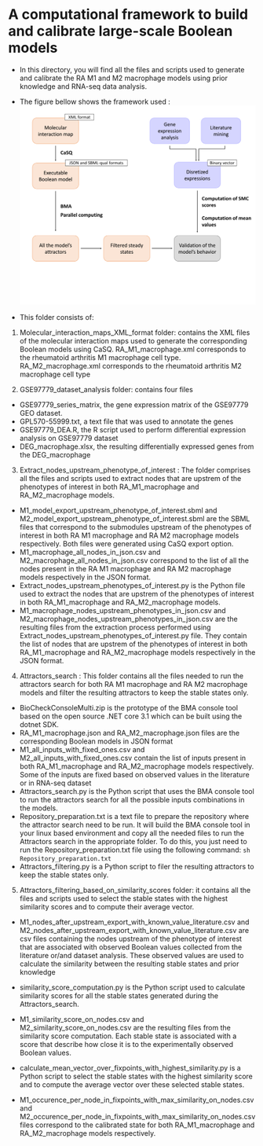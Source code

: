 # A computational framework to build and calibrate large-scale Boolean models

- In this directory, you will find all the files and scripts used to generate and calibrate the RA M1 and M2 macrophage models using prior knowledge and RNA-seq data analysis.


- The figure bellow shows the framework used :
![image](workflow.png)

- This folder consists of:

1. Molecular_interaction_maps_XML_format folder: contains the XML files of the molecular interaction maps used to generate the corresponding Boolean models using CaSQ. RA_M1_macrophage.xml corresponds to the rheumatoid arthritis M1 macrophage cell type. RA_M2_macrophage.xml corresponds to the rheumatoid arthritis M2 macrophage cell type

2. GSE97779_dataset_analysis folder: contains four files 
- GSE97779_series_matrix, the gene expression matrix of the GSE97779 GEO dataset. 
- GPL570-55999.txt, a text file that was used to annotate the genes
- GSE97779_DEA.R, the R script used to perform differential expression analysis on GSE97779 dataset
- DEG_macrophage.xlsx, the resulting differentially expressed genes from the DEG_macrophage

3. Extract_nodes_upstream_phenotype_of_interest : The folder comprises all the files and scripts used to extract nodes that are upstrem of the phenotypes of interest in both RA_M1_macrophage and RA_M2_macrophage models. 

- M1_model_export_upstream_phenotype_of_interest.sbml and M2_model_export_upstream_phenotype_of_interest.sbml are the SBML files that correspond to the submodules upstream of the phenotypes of interest in both RA M1 macrophage and RA M2 macrophage models respectively.
Both files were generated using CaSQ export option.
- M1_macrophage_all_nodes_in_json.csv and M2_macrophage_all_nodes_in_json.csv correspond to the list of all the nodes present in the RA M1 macrophage and RA M2 macrophage models respectively in the JSON format.
- Extract_nodes_upstream_phenotypes_of_interest.py is the Python file used to extract the nodes that are upstrem of the phenotypes of interest in both RA_M1_macrophage and RA_M2_macrophage models. 
- M1_macrophage_nodes_upstream_phenotypes_in_json.csv and M2_macrophage_nodes_upstream_phenotypes_in_json.csv are the resulting files from the extraction process performed using Extract_nodes_upstream_phenotypes_of_interest.py file. They contain the list of nodes that are upstrem of the phenotypes of interest in both RA_M1_macrophage and RA_M2_macrophage models respectively in the JSON format.

4. Attractors_search : This folder contains all the files needed to run the attractors search for both RA M1 macrophage and RA M2 macrophage models and filter the resulting attractors to keep the stable states only.

- BioCheckConsoleMulti.zip is the prototype of the BMA console tool based on the open source .NET core 3.1 which can be built using the dotnet SDK.
- RA_M1_macrophage.json and RA_M2_macrophage.json files are the corresponding Boolean models in JSON format
- M1_all_inputs_with_fixed_ones.csv and M2_all_inputs_with_fixed_ones.csv contain the list of inputs present in both RA_M1_macrophage and RA_M2_macrophage models respectively. Some of the inputs are fixed based on observed values in the literature or in RNA-seq dataset
- Attractors_search.py is the Python script that uses the BMA console tool to run the attractors search for all the possible inputs combinations in the models.  
- Repository_preparation.txt is a text file to prepare the repository where the attractor search need to be run. It will build the BMA console tool in your linux based environment and copy all the needed files to run the Attractors search in the appropriate folder.
To do this, you just need to run the Repository_preparation.txt file using the following command:
`sh Repository_preparation.txt`
- Attractors_filtering.py is a Python script to filer the resulting attractors to keep the stable states only.

5. Attractors_filtering_based_on_similarity_scores folder: it contains all the files and scripts used to select the stable states with the highest similarity scores and to compute their average vector.

- M1_nodes_after_upstream_export_with_known_value_literature.csv and M2_nodes_after_upstream_export_with_known_value_literature.csv are csv files containing the nodes upstream of the phenotype of interest that are associated with observed Boolean values collected from the literature or/and dataset analysis. These observed values are used to calculate the similarity between the resulting stable states and prior knowledge
- similarity_score_computation.py is the Python script used to calculate similarity scores for all the stable states generated during the Attractors_search. 
- M1_similarity_score_on_nodes.csv and M2_similarity_score_on_nodes.csv are the resulting files from the similarity score computation. Each stable state is associated with a score that describe how close it is to the experimentally observed Boolean values.

- calculate_mean_vector_over_fixpoints_with_highest_similarity.py is a Python script to select the stable states with the highest similarity score and to compute the average vector over these selected stable states.

- M1_occurence_per_node_in_fixpoints_with_max_similarity_on_nodes.csv and M2_occurence_per_node_in_fixpoints_with_max_similarity_on_nodes.csv files correspond to the calibrated state for both RA_M1_macrophage and RA_M2_macrophage models respectively.


















